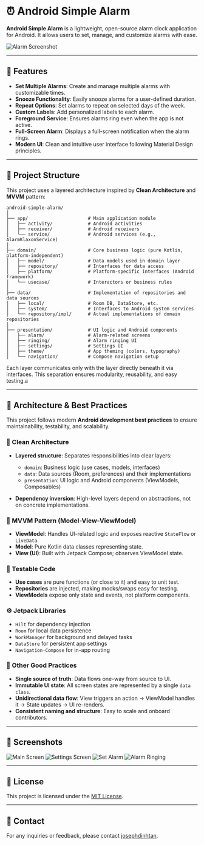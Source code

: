 # ⏰ Android Simple Alarm

**Android Simple Alarm** is a lightweight, open-source alarm clock application for Android. It allows users to set, manage, and customize alarms with ease.

![Alarm Screenshot](screenshot.png) <!-- Replace with actual screenshot path -->

---

## 🚀 Features

- **Set Multiple Alarms**: Create and manage multiple alarms with customizable times.
- **Snooze Functionality**: Easily snooze alarms for a user-defined duration.
- **Repeat Options**: Set alarms to repeat on selected days of the week.
- **Custom Labels**: Add personalized labels to each alarm.
- **Foreground Service**: Ensures alarms ring even when the app is not active.
- **Full-Screen Alarm**: Displays a full-screen notification when the alarm rings.
- **Modern UI**: Clean and intuitive user interface following Material Design principles.

---

## 📂 Project Structure

This project uses a layered architecture inspired by **Clean Architecture** and **MVVM** pattern:

```
android-simple-alarm/
│
├── app/                      # Main application module
│   ├── activity/             # Android activities
│   ├── receiver/             # Android receivers
│   └── service/              # Android services (e.g., AlarmKlaxonService)
│
├── domain/                   # Core business logic (pure Kotlin, platform-independent)
│   ├── model/                # Data models used in domain layer
│   ├── repository/           # Interfaces for data access
│   ├── platform/             # Platform-specific interfaces (Android framework)
│   └── usecase/              # Interactors or business rules
│
├── data/                     # Implementation of repositories and data sources
│   ├── local/                # Room DB, DataStore, etc.
│   ├── system/               # Interfaces to Android system services
│   └── repository/impl/      # Actual implementations of domain repositories
│
├── presentation/             # UI logic and Android components
│   ├── alarm/                # Alarm-related screens
│   ├── ringing/              # Alarm ringing UI
│   ├── settings/             # Settings UI
│   ├── theme/                # App theming (colors, typography)
│   └── navigation/           # Compose navigation setup
```

Each layer communicates only with the layer directly beneath it via interfaces. This separation ensures modularity, reusability, and easy testing.a

---

## 🧱 Architecture & Best Practices

This project follows modern **Android development best practices** to ensure maintainability, testability, and scalability.

### 🔄 Clean Architecture

- **Layered structure**: Separates responsibilities into clear layers:
  - `domain`: Business logic (use cases, models, interfaces)
  - `data`: Data sources (Room, preferences) and their implementations
  - `presentation`: UI logic and Android components (ViewModels, Composables)

- **Dependency inversion**: High-level layers depend on abstractions, not on concrete implementations.

### 🧠 MVVM Pattern (Model-View-ViewModel)

- **ViewModel**: Handles UI-related logic and exposes reactive `StateFlow` or `LiveData`.
- **Model**: Pure Kotlin data classes representing state.
- **View (UI)**: Built with Jetpack Compose; observes ViewModel state.

### 🧪 Testable Code

- **Use cases** are pure functions (or close to it) and easy to unit test.
- **Repositories** are injected, making mocks/swaps easy for testing.
- **ViewModels** expose only state and events, not platform components.

### ⚙️ Jetpack Libraries

- `Hilt` for dependency injection
- `Room` for local data persistence
- `WorkManager` for background and delayed tasks
- `DataStore` for persistent app settings
- `Navigation-Compose` for in-app routing

### 🧩 Other Good Practices

- **Single source of truth**: Data flows one-way from source to UI.
- **Immutable UI state**: All screen states are represented by a single `data class`.
- **Unidirectional data flow**: View triggers an action → ViewModel handles it → State updates → UI re-renders.
- **Consistent naming and structure**: Easy to scale and onboard contributors.

---

## 📱 Screenshots

<!-- Replace with actual screenshot paths -->
![Main Screen](screenshots/home_alarm_screen.png)
![Settings Screen](screenshots/settings_first_screen.png)
![Set Alarm](screenshots/home_alarm_screen.png)
![Alarm Ringing](screenshots/settings_first_screen.png)

---

## 📄 License

This project is licensed under the [MIT License](LICENSE).

---

## 📧 Contact

For any inquiries or feedback, please contact [josephdinhtan](mailto:josephdinhtan@example.com).
